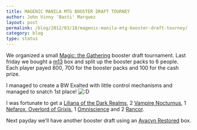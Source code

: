 ```yaml
---
title: MAGENIC MANILA MTG BOOSTER DRAFT TOURNEY
author: John Vinny 'Basti' Marquez
layout: post
permalink: /blog/2012/03/18/magenic-manila-mtg-booster-draft-tourney/
category: blog
type: status
---
```

We organized a small <a title="http://www.wizards.com/Magic/" href="http://www.wizards.com/Magic/" target="_blank">Magic: the Gathering</a> booster draft tournament. Last friday we bought a [m13][1] box and split up the booster packs to 6 people. Each player payed 800, 700 for the booster packs and 100 for the cash prize.

I managed to create a BW Exalted with little control mechanisms and managed to snatch 1st place! <img src="http://johnvinnymarquez.net/wp-includes/images/smilies/icon_biggrin.gif" alt=":D" class="wp-smiley" /> 

I was fortunate to get a <a title="http://magiccards.info/m13/en/97.html" href="http://magiccards.info/m13/en/97.html" target="_blank">Liliana of the Dark Realms</a>, 2 <a title="http://magiccards.info/m13/en/113.html" href="http://magiccards.info/m13/en/113.html" target="_blank">Vampire Nocturnus</a>, 1 <a title="http://magiccards.info/m13/en/103.html" href="http://magiccards.info/m13/en/103.html" target="_blank">Nefarox, Overlord of Grixis</a>, 1 <a title="http://magiccards.info/m13/en/63.html" href="http://magiccards.info/m13/en/63.html" target="_blank">Omniscience</a> and 2 <a title="http://magiccards.info/m13/en/185.html" href="http://magiccards.info/m13/en/185.html" target="_blank">Rancor</a>.

Next payday we&#8217;ll have another booster draft using an <a title="http://magiccards.info/avr/en.html" href="http://magiccards.info/avr/en.html" target="_blank">Avacyn Restored</a> box.

 [1]: http://magiccards.info/m13/en.html
